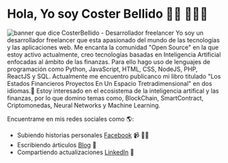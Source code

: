 # Hola, Yo soy Coster Bellido 👋🏾 👩🏾‍💻
<img src="https://raw.githubusercontent.com/M0nica/M0nica/master/gh-header-image-cropped.png" alt="banner que dice CosterBellido - Desarrollador freelancer">
Yo soy un desarrollador freelancer que esta apasionado del mundo de las tecnologías y las aplicaciones web. Me encanta la comunidad "Open Source" en la que estoy activo actualmente, creo tecnologías basadas en Inteligencia Artificial enfocadas al ámbito de las finanzas. Para ello hago uso de lenguajes de programación como Python, JavaScript, HTML, CSS, NodeJS, PHP, ReactJS y SQL. Actualmente me encuentro publicanco mi libro titulado "Los Estados Financieros Proyectos En Un Espacio Tretradimensional" en dos idiomas.🌟 Estoy interesado en el ecosistema de la inteligencia artifical y las finanzas, por lo que domino temas como, BlockChain, SmartContract, Criptomonedas, Neural Networks y Machine Learning.

Encuentrame en mis redes sociales como 🌎:
- Subiendo historias personales <a href="https://www.facebook.com/coster.Bellido.Zea">Facebook</a> 📹 ✍🏾
- Escribiendo árticulos <a href="https://newssinguion.blogspot.com/"> Blog</a> 🏓
- Compartiendo actualizaciones <a href="https://www.linkedin.com/in/coster-joel-bellido-zea-082517137/">LinkedIn</a> 💼
